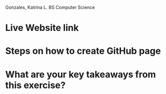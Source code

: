 Gonzales, Katrina L.
BS Computer Science
# Live Website link
# Steps on how to create GitHub page
# What are your key takeaways from this exercise?

